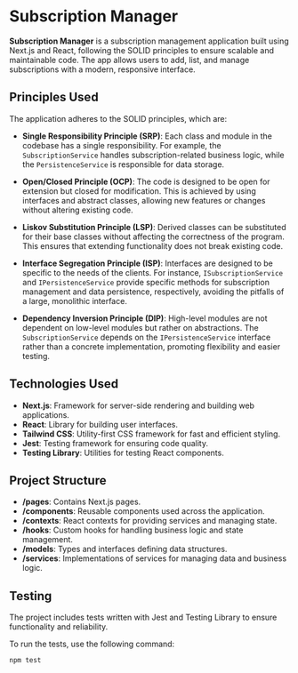 # Subscription Manager

**Subscription Manager** is a subscription management application built using Next.js and React, following the SOLID principles to ensure scalable and maintainable code. The app allows users to add, list, and manage subscriptions with a modern, responsive interface.

## Principles Used

The application adheres to the SOLID principles, which are:

- **Single Responsibility Principle (SRP)**: Each class and module in the codebase has a single responsibility. For example, the `SubscriptionService` handles subscription-related business logic, while the `PersistenceService` is responsible for data storage.

- **Open/Closed Principle (OCP)**: The code is designed to be open for extension but closed for modification. This is achieved by using interfaces and abstract classes, allowing new features or changes without altering existing code.

- **Liskov Substitution Principle (LSP)**: Derived classes can be substituted for their base classes without affecting the correctness of the program. This ensures that extending functionality does not break existing code.

- **Interface Segregation Principle (ISP)**: Interfaces are designed to be specific to the needs of the clients. For instance, `ISubscriptionService` and `IPersistenceService` provide specific methods for subscription management and data persistence, respectively, avoiding the pitfalls of a large, monolithic interface.

- **Dependency Inversion Principle (DIP)**: High-level modules are not dependent on low-level modules but rather on abstractions. The `SubscriptionService` depends on the `IPersistenceService` interface rather than a concrete implementation, promoting flexibility and easier testing.

## Technologies Used

- **Next.js**: Framework for server-side rendering and building web applications.
- **React**: Library for building user interfaces.
- **Tailwind CSS**: Utility-first CSS framework for fast and efficient styling.
- **Jest**: Testing framework for ensuring code quality.
- **Testing Library**: Utilities for testing React components.

## Project Structure

- **/pages**: Contains Next.js pages.
- **/components**: Reusable components used across the application.
- **/contexts**: React contexts for providing services and managing state.
- **/hooks**: Custom hooks for handling business logic and state management.
- **/models**: Types and interfaces defining data structures.
- **/services**: Implementations of services for managing data and business logic.

## Testing

The project includes tests written with Jest and Testing Library to ensure functionality and reliability.

To run the tests, use the following command:

```bash
npm test
```
